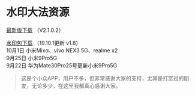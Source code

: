 # 水印大法资源
[最新版下载](https://raw.githubusercontent.com/czw299/WaterMark/master/shuiyin-release.apk) （V2.1.0.2）

[水印包下载](https://pan.baidu.com/s/168mQ-hGTKaOhOqZ3P8Q4gg) （19.10.1更新 v1.8）<br/>
10月1日 小米Mixα、vivo NEX3 5G、realme x2<br/>
9月25日 小米9Pro5G<br/>
9月22日 华为Mate30Pro25号更新小米9Pro5G<br/>

> 这是个小众APP，用户不多，但非常感谢大家的支持，尤其是打赏过的朋友，无论多少，在这里我都真心感谢大家。
